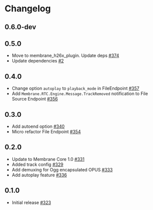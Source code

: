 # Changelog

## 0.6.0-dev

## 0.5.0
* Move to membrane_h26x_plugin. Update deps [#374](https://github.com/jellyfish-dev/membrane_rtc_engine/pull/374)
* Update dependencies [#2](https://github.com/fishjam-cloud/membrane_rtc_engine/pull/2)


## 0.4.0
* Change option `autoplay` to `playback_mode` in FileEndpoint [#357](https://github.com/jellyfish-dev/membrane_rtc_engine/pull/357)
* Add `Membrane.RTC.Engine.Message.TrackRemoved` notification to File Source Endpoint [#356](https://github.com/jellyfish-dev/membrane_rtc_engine/pull/356)

## 0.3.0
* Add autoend option [#340](https://github.com/jellyfish-dev/membrane_rtc_engine/pull/340)
* Micro refactor File Endpoint [#354](https://github.com/jellyfish-dev/membrane_rtc_engine/pull/354)

## 0.2.0
* Update to Membrane Core 1.0 [#331](https://github.com/jellyfish-dev/membrane_rtc_engine/pull/331)
* Added track config [#329](https://github.com/jellyfish-dev/membrane_rtc_engine/pull/329)
* Add demuxing for Ogg encapsulated OPUS [#333](https://github.com/jellyfish-dev/membrane_rtc_engine/pull/333)
* Add autoplay feature [#336](https://github.com/jellyfish-dev/membrane_rtc_engine/pull/336)

## 0.1.0
* Initial release [#323](https://github.com/jellyfish-dev/membrane_rtc_engine/pull/323)
